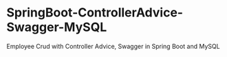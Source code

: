 # SpringBoot-ControllerAdvice-Swagger-MySQL
Employee Crud with Controller Advice, Swagger in Spring Boot and MySQL

